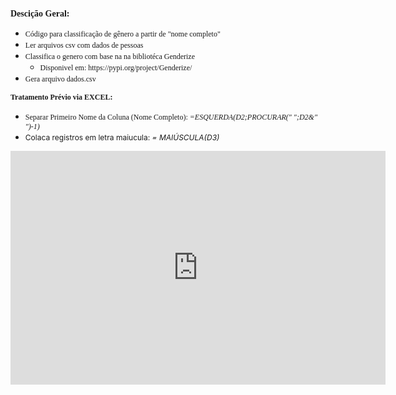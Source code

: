 <p><span style="font-family:georgia,serif"><span style="font-size:14px"><strong>Desci&ccedil;&atilde;o Geral:</strong></span></span></p>

<ul>
	<li><span style="font-size:12px"><span style="font-family:georgia,serif">C&oacute;digo para classifica&ccedil;&atilde;o de g&ecirc;nero a partir de &quot;nome completo&quot;&nbsp;</span></span></li>
	<li><span style="font-size:12px"><span style="font-family:georgia,serif">Ler arquivos csv com dados de pessoas</span></span></li>
	<li><span style="font-size:12px"><span style="font-family:georgia,serif">Classifica o genero com base na na bibliot&eacute;ca&nbsp;Genderize</span></span>
	<ul>
		<li><span style="font-size:12px"><span style="font-family:georgia,serif">Disponivel em: https://pypi.org/project/Genderize/</span></span></li>
	</ul>
	</li>
	<li><span style="font-size:12px"><span style="font-family:georgia,serif">Gera arquivo dados.csv</span></span></li>
</ul>

<p><span style="font-size:12px"><strong><span style="font-family:georgia,serif">Tratamento Pr&eacute;vio via EXCEL:</span></strong></span></p>

<ul>
	<li><span style="font-size:12px"><span style="font-family:georgia,serif">Separar Primeiro Nome da Coluna (Nome Completo):&nbsp;<em>=ESQUERDA(D2;PROCURAR(&quot; &quot;;D2&amp;&quot; &quot;)-1)</em></span></span></li>
	<li><span style="font-size:12px">Colaca registros em letra maiucula:&nbsp;<em>= MAI&Uacute;SCULA(D3)</em></span></li>
</ul>

<p><iframe frameborder="0" height="373.5" src="https://app.powerbi.com/view?r=eyJrIjoiMzg3OTYwMmYtZDQ0MS00ZGQwLTkxNDgtYjVjM2M1NzU1M2ZkIiwidCI6Ijk4ZDM1NmYyLWQzMmEtNDc0Ni04ZmNkLTJhNzM5ZDZlMWE5NSJ9" title="Dashboard_tf" width="600"></iframe></p>

<p>&nbsp;</p>

<p>&nbsp;</p>
